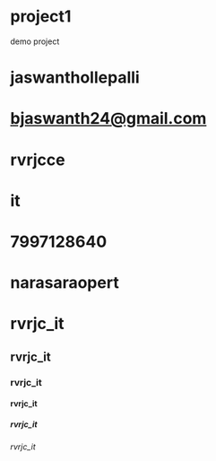 # project1
demo project
# jaswanthollepalli
# bjaswanth24@gmail.com
# rvrjcce
# it
# 7997128640
# narasaraopert
# rvrjc_it
## rvrjc_it
### rvrjc_it
#### rvrjc_it
##### rvrjc_it
###### rvrjc_it
